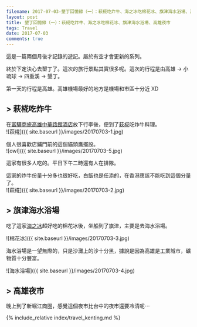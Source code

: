 ```yaml
---
filename: 2017-07-03-墾丁回憶錄（一）：萩椛吃炸牛、海之冰吃棉花冰、旗津海水浴場、高雄夜市.md
layout: post
title: 墾丁回憶錄（一）：萩椛吃炸牛、海之冰吃棉花冰、旗津海水浴場、高雄夜市
tags: Travel
date: 2017-07-03
comments: true
---
```


這是一篇兩個月後才記錄的遊記。屬於有空才會更新的系列。

終於下定決心去墾丁了。這次的旅行景點其實很多呢。這次的行程是由高雄 -> 小琉球 -> 四重溪 -> 墾丁。

第一天的行程是高雄。高雄機場最好的地方是機場和市區十分近 XD

## > 萩椛吃炸牛

在[富驛商旅高雄中華路館酒店](http://www.fxinn.com.tw)放下行李後，便到了[萩椛](https://zh-hk.facebook.com/萩椛-牛かつ專門店-1275873612499062/)吃炸牛料理。  
![萩椛]({{ site.baseurl }}/images/20170703-1.jpg)

個人很喜歡店鋪門前的這個貓頭鷹擺設。  
![owl]({{ site.baseurl }}/images/20170703-5.jpg)

這家有很多人吃的。平日下午二時還有人在排隊。

這家的炸牛份量十分多也很好吃，白飯也是任添的，在香港應該不能吃到這個分量了。  
![萩椛]({{ site.baseurl }}/images/20170703-2.jpg)

## > 旗津海水浴場

吃了這家[海之冰](http://www.ice-bowl.com.tw/about-us.html)超好吃的棉花冰後，坐船到了旗津，主要是去海水浴場。

![棉花冰]({{ site.baseurl }}/images/20170703-3.jpg)

海水浴場是一望無際的，只是沙灘上的沙十分黑，據說是因為高雄是工業城市，礦物質十分豐富。

![海水浴場]({{ site.baseurl }}/images/20170703-4.jpg)

## > 高雄夜市

晚上到了新堀江商圈，感覺這個夜市比台中的夜市還要冷清呢⋯

{% include_relative index/travel_kenting.md %}
